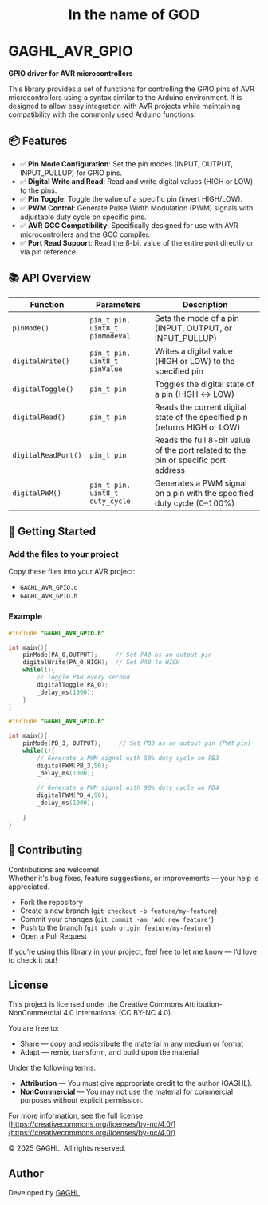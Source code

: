 <h1 align="center">In the name of GOD</h1>

# GAGHL_AVR_GPIO

**GPIO driver for AVR microcontrollers**

This library provides a set of functions for controlling the GPIO pins of AVR microcontrollers using a syntax similar to the Arduino environment. It is designed to allow easy integration with AVR projects while maintaining compatibility with the commonly used Arduino functions.

## 📦 Features

- ✅ **Pin Mode Configuration**: Set the pin modes (INPUT, OUTPUT, INPUT_PULLUP) for GPIO pins.
- ✅ **Digital Write and Read**: Read and write digital values (HIGH or LOW) to the pins.
- ✅ **Pin Toggle**: Toggle the value of a specific pin (invert HIGH/LOW).
- ✅ **PWM Control**: Generate Pulse Width Modulation (PWM) signals with adjustable duty cycle on specific pins.
- ✅ **AVR GCC Compatibility**: Specifically designed for use with AVR microcontrollers and the GCC compiler.
- ✅ **Port Read Support**: Read the 8-bit value of the entire port directly or via pin reference.

## 📚 API Overview

| Function           | Parameters                      | Description                                                                        |
| ------------------ | ------------------------------- | ---------------------------------------------------------------------------------- |
| `pinMode()`        | `pin_t pin, uint8_t pinModeVal` | Sets the mode of a pin (INPUT, OUTPUT, or INPUT\_PULLUP)                           |
| `digitalWrite()`   | `pin_t pin, uint8_t pinValue`   | Writes a digital value (HIGH or LOW) to the specified pin                          |
| `digitalToggle()`  | `pin_t pin`                     | Toggles the digital state of a pin (HIGH ↔ LOW)                                    |
| `digitalRead()`    | `pin_t pin`                     | Reads the current digital state of the specified pin (returns HIGH or LOW)         |
| `digitalReadPort()`| `pin_t pin`                     | Reads the full 8-bit value of the port related to the pin or specific port address |
| `digitalPWM()`     | `pin_t pin, uint8_t duty_cycle` | Generates a PWM signal on a pin with the specified duty cycle (0–100%)             |


## 🚀 Getting Started

### Add the files to your project

Copy these files into your AVR project:

- `GAGHL_AVR_GPIO.c`
- `GAGHL_AVR_GPIO.h`


### Example

```c
#include "GAGHL_AVR_GPIO.h"

int main(){
    pinMode(PA_0,OUTPUT);     // Set PA0 as an output pin
    digitalWrite(PA_0,HIGH);  // Set PA0 to HIGH
    while(1){
        // Toggle PA0 every second
        digitalToggle(PA_0);
        _delay_ms(1000);
    }
}
```

```c
#include "GAGHL_AVR_GPIO.h"

int main(){
    pinMode(PB_3, OUTPUT);     // Set PB3 as an output pin (PWM pin)
    while(1){
        // Generate a PWM signal with 50% duty cycle on PB3
        digitalPWM(PB_3,50);
        _delay_ms(1000);
        
        // Generate a PWM signal with 90% duty cycle on PD4
        digitalPWM(PD_4,90);
        _delay_ms(1000);
        
    }
}
```

## 🤝 Contributing

Contributions are welcome!  
Whether it's bug fixes, feature suggestions, or improvements — your help is appreciated.

- Fork the repository
- Create a new branch (`git checkout -b feature/my-feature`)
- Commit your changes (`git commit -am 'Add new feature'`)
- Push to the branch (`git push origin feature/my-feature`)
- Open a Pull Request

If you’re using this library in your project, feel free to let me know — I’d love to check it out!


## License

This project is licensed under the Creative Commons Attribution-NonCommercial 4.0 International (CC BY-NC 4.0).

You are free to:
- Share — copy and redistribute the material in any medium or format
- Adapt — remix, transform, and build upon the material

Under the following terms:
- **Attribution** — You must give appropriate credit to the author (GAGHL).
- **NonCommercial** — You may not use the material for commercial purposes without explicit permission.

For more information, see the full license: [https://creativecommons.org/licenses/by-nc/4.0/](https://creativecommons.org/licenses/by-nc/4.0/)

© 2025 GAGHL. All rights reserved.

## Author

Developed by [GAGHL](https://github.com/GAGHL)
